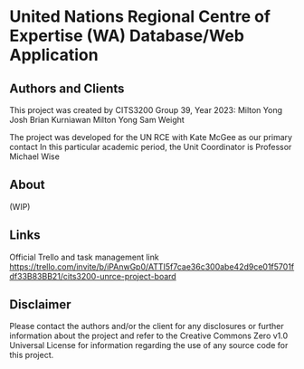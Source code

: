 # United Nations Regional Centre of Expertise (WA) Database/Web Application

## Authors and Clients
This project was created by CITS3200 Group 39, Year 2023:
    Milton Yong
    Josh Brian Kurniawan
    Milton Yong
    Sam Weight

The project was developed for the UN RCE with Kate McGee as our primary contact
In this particular academic period, the Unit Coordinator is Professor Michael Wise

## About
(WIP)


## Links
Official Trello and task management link https://trello.com/invite/b/iPAnwGp0/ATTI5f7cae36c300abe42d9ce01f5701fdf33B83BB21/cits3200-unrce-project-board



## Disclaimer
Please contact the authors and/or the client for any disclosures or further information about the project and refer to the Creative Commons Zero v1.0 Universal License for information regarding the use of any source code for
this project.
